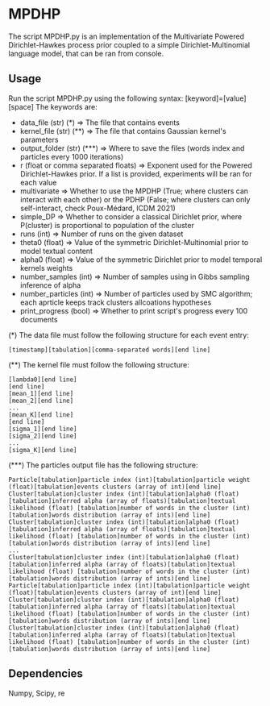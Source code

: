 # MPDHP
The script MPDHP.py is an implementation of the Multivariate Powered Dirichlet-Hawkes process prior coupled to a simple Dirichlet-Multinomial language model, that can be ran from console.

## Usage
Run the script MPDHP.py using the following syntax: [keyword]=[value][space]
The keywords are:

- data_file (str) (*) => The file that contains events
- kernel_file (str) (**) => The file that contains Gaussian kernel's parameters
- output_folder (str) (***) => Where to save the files (words index and particles every 1000 iterations)
- r (float or comma separated floats) => Exponent used for the Powered Dirichlet-Hawkes prior. If a list is provided, experiments will be ran for each value
- multivariate => Whether to use the MPDHP (True; where clusters can interact with each other) or the PDHP (False; where clusters can only self-interact, check Poux-Médard, ICDM 2021)
- simple_DP => Whether to consider a classical Dirichlet prior, where P(cluster) is proportional to population of the cluster
- runs (int) => Number of runs on the given dataset
- theta0 (float) => Value of the symmetric Dirichlet-Multinomial prior to model textual content
- alpha0 (float) => Value of the symmetric Dirichlet prior to model temporal kernels weights
- number_samples (int) => Number of samples using in Gibbs sampling inference of alpha
- number_particles (int) => Number of particles used by SMC algorithm; each aprticle keeps track clusters allcoations hypotheses
- print_progress (bool) => Whether to print script's progress every 100 documents


(*) The data file must follow the following structure for each event entry:
```
[timestamp][tabulation][comma-separated words][end line]
```

(**) The kernel file must follow the following structure:
```
[lambda0][end line]
[end line]
[mean_1][end line]
[mean_2][end line]
...
[mean_K][end line]
[end line]
[sigma_1][end line]
[sigma_2][end line]
...
[sigma_K][end line]
```


(***) The particles output file has the following structure:
```
Particle[tabulation]particle index (int)[tabulation]particle weight (float)[tabulation]events clusters (array of int)[end line]
Cluster[tabulation]cluster index (int)[tabulation]alpha0 (float)[tabulation]inferred alpha (array of floats)[tabulation]textual likelihood (float) [tabulation]number of words in the cluster (int)[tabulation]words distribution (array of ints)[end line]
Cluster[tabulation]cluster index (int)[tabulation]alpha0 (float)[tabulation]inferred alpha (array of floats)[tabulation]textual likelihood (float) [tabulation]number of words in the cluster (int)[tabulation]words distribution (array of ints)[end line]
...
Cluster[tabulation]cluster index (int)[tabulation]alpha0 (float)[tabulation]inferred alpha (array of floats)[tabulation]textual likelihood (float) [tabulation]number of words in the cluster (int)[tabulation]words distribution (array of ints)[end line]
Particle[tabulation]particle index (int)[tabulation]particle weight (float)[tabulation]events clusters (array of int)[end line]
Cluster[tabulation]cluster index (int)[tabulation]alpha0 (float)[tabulation]inferred alpha (array of floats)[tabulation]textual likelihood (float) [tabulation]number of words in the cluster (int)[tabulation]words distribution (array of ints)[end line]
Cluster[tabulation]cluster index (int)[tabulation]alpha0 (float)[tabulation]inferred alpha (array of floats)[tabulation]textual likelihood (float) [tabulation]number of words in the cluster (int)[tabulation]words distribution (array of ints)[end line]
```

## Dependencies
Numpy, Scipy, re







